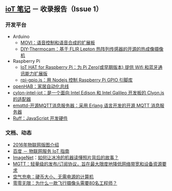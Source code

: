 ## [ioT 笔记](https://github.com/ideaTouch/IoTNotes) － 收录报告（Issue 1）

### 开发平台
* Arduino
	* [MOVI：语音控制和语音合成的扩展板](https://www.kickstarter.com/projects/310865303/movi-a-standalone-speech-recognizer-shield-for-ard)
	* [DIY-Thermocam：基于 FLIR Lepton 热阵列传感器的开源的热成像摄像机](http://www.diy-thermocam.net/)
* Raspberry Pi
	* [IoT HAT for Raspberry Pi：为 Pi Zero(或早期版本) 提供 Wifi 和蓝牙通讯能力扩展版](https://www.kickstarter.com/projects/1991736672/iot-hat-for-raspberry-pi-a-must-have-for-pi-zero)
	* [rpi-gpio.js：用 Nodejs 控制 Raspberry Pi GPIO 引脚库](https://github.com/JamesBarwell/rpi-gpio.js)
* [openHAB：家居自动化总线](https://github.com/openhab/openhab)
* [cylon-intel-iot：是一个面向 Intel Edison 和 Intel Galileo 开发板的 Clyon.js 的适配器](https://github.com/hybridgroup/cylon-intel-iot)
* [emqttd-开源MQTT消息服务器：采用 Erlang 语言开发的开源 MQTT 消息服务器](http://emqttd-docs-zh-cn.readthedocs.org/zh_CN/1.0/getstarted.html)
* [Ruff：JavaScript 开发硬件](https://ruff.io/zh-cn/)


### 文档、动态
* [2016年物联网版图介绍](http://mattturck.com/2016/03/28/2016-iot-landscape/)
* [百度 － 物联网服务 IoT 指南](https://bce.baidu.com/doc/IOT/Quickstart.html)
* [ImageNet](http://image-net.org/)：[如何让冰冷的机器读懂照片背后的故事？](http://www.ifanr.com/648667)
* [MGTT：轻量级的发布/订阅协议，旨在最大限度地降低网络带宽和设备资源要求](http://mqtt.org/)
* [空气充电：硬币大小、无需电源的计算机](http://www.leiphone.com/news/201604/1fQ6qObg83uvpAN0.html)
* [零零无限：为什么一款飞行摄像头需要80名工程师？](http://www.leiphone.com/news/201604/y26zWXwB6d4Fgz3C.html) 


